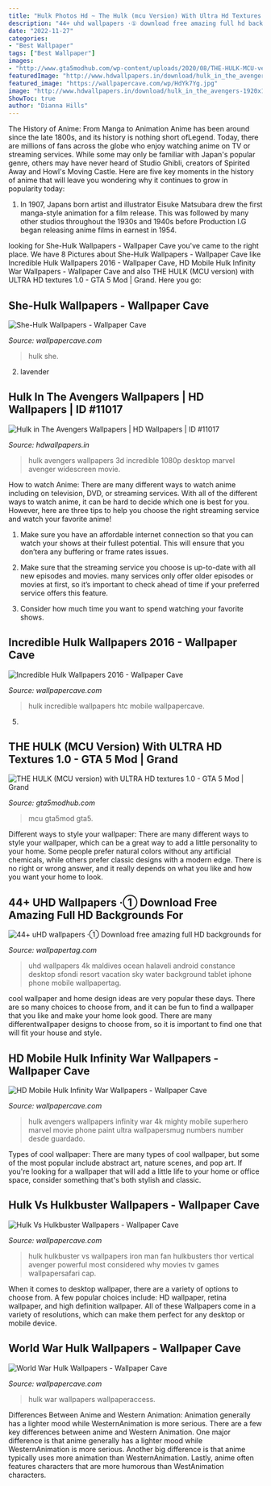 ```yaml
---
title: "Hulk Photos Hd ~ The Hulk (mcu Version) With Ultra Hd Textures 1.0"
description: "44+ uhd wallpapers ·① download free amazing full hd backgrounds for"
date: "2022-11-27"
categories:
- "Best Wallpaper"
tags: ["Best Wallpaper"]
images:
- "http://www.gta5modhub.com/wp-content/uploads/2020/08/THE-HULK-MCU-version-with-ULTRA-HD-textures-1.0-3.jpg"
featuredImage: "http://www.hdwallpapers.in/download/hulk_in_the_avengers-1920x1080.jpg"
featured_image: "https://wallpapercave.com/wp/HdYk7Yg.jpg"
image: "http://www.hdwallpapers.in/download/hulk_in_the_avengers-1920x1080.jpg"
ShowToc: true
author: "Dianna Hills"
---
```



The History of Anime: From Manga to Animation
Anime has been around since the late 1800s, and its history is nothing short ofLegend. Today, there are millions of fans across the globe who enjoy watching anime on TV or streaming services. While some may only be familiar with Japan's popular genre, others may have never heard of Studio Ghibli, creators of Spirited Away and Howl's Moving Castle. Here are five key moments in the history of anime that will leave you wondering why it continues to grow in popularity today:
1) In 1907, Japans born artist and illustrator Eisuke Matsubara drew the first manga-style animation for a film release. This was followed by many other studios throughout the 1930s and 1940s before Production I.G began releasing anime films in earnest in 1954.

	

		
looking for She-Hulk Wallpapers - Wallpaper Cave you've came to the right place. We have 8 Pictures about She-Hulk Wallpapers - Wallpaper Cave like Incredible Hulk Wallpapers 2016 - Wallpaper Cave, HD Mobile Hulk Infinity War Wallpapers - Wallpaper Cave and also THE HULK (MCU version) with ULTRA HD textures 1.0 - GTA 5 Mod | Grand. Here you go:
		
    
## She-Hulk Wallpapers - Wallpaper Cave

<img loading=lazy src="https://wallpapercave.com/wp/HdYk7Yg.jpg" onerror="this.onerror=null;this.src='https://tse1.mm.bing.net/th?id=OIP.yb5fSXhi5pLFGcD9Cc_LswHaJ_&amp;pid=15.1';" alt="She-Hulk Wallpapers - Wallpaper Cave">

_Source: wallpapercave.com_

>hulk she. 

	

2. lavender 

    
## Hulk In The Avengers Wallpapers | HD Wallpapers | ID #11017

<img loading=lazy src="http://www.hdwallpapers.in/download/hulk_in_the_avengers-1920x1080.jpg" onerror="this.onerror=null;this.src='https://tse3.mm.bing.net/th?id=OIP.hVfPNFLzYg-DlnOMX9DmpAHaEK&amp;pid=15.1';" alt="Hulk in The Avengers Wallpapers | HD Wallpapers | ID #11017">

_Source: hdwallpapers.in_

>hulk avengers wallpapers 3d incredible 1080p desktop marvel avenger widescreen movie. 

	

How to watch Anime: There are many different ways to watch anime including on television, DVD, or streaming services.
With all of the different ways to watch anime, it can be hard to decide which one is best for you. However, here are three tips to help you choose the right streaming service and watch your favorite anime!
1. Make sure you have an affordable internet connection so that you can watch your shows at their fullest potential. This will ensure that you don’tera any buffering or frame rates issues.

2. Make sure that the streaming service you choose is up-to-date with all new episodes and movies. many services only offer older episodes or movies at first, so it’s important to check ahead of time if your preferred service offers this feature.

3. Consider how much time you want to spend watching your favorite shows.

    
## Incredible Hulk Wallpapers 2016 - Wallpaper Cave

<img loading=lazy src="https://wallpapercave.com/wp/wc1730308.jpg" onerror="this.onerror=null;this.src='https://tse4.mm.bing.net/th?id=OIP.51cS8Dh6-GSbpyiIVw61QQHaNK&amp;pid=15.1';" alt="Incredible Hulk Wallpapers 2016 - Wallpaper Cave">

_Source: wallpapercave.com_

>hulk incredible wallpapers htc mobile wallpapercave. 

	

5.

    
## THE HULK (MCU Version) With ULTRA HD Textures 1.0 - GTA 5 Mod | Grand

<img loading=lazy src="http://www.gta5modhub.com/wp-content/uploads/2020/08/THE-HULK-MCU-version-with-ULTRA-HD-textures-1.0-3.jpg" onerror="this.onerror=null;this.src='https://tse3.mm.bing.net/th?id=OIP.3PE6aNRjJvO0xHEWyHR8AAHaEK&amp;pid=15.1';" alt="THE HULK (MCU version) with ULTRA HD textures 1.0 - GTA 5 Mod | Grand">

_Source: gta5modhub.com_

>mcu gta5mod gta5. 

	

Different ways to style your wallpaper:
There are many different ways to style your wallpaper, which can be a great way to add a little personality to your home. Some people prefer natural colors without any artificial chemicals, while others prefer classic designs with a modern edge. There is no right or wrong answer, and it really depends on what you like and how you want your home to look.

    
## 44+ UHD Wallpapers ·① Download Free Amazing Full HD Backgrounds For

<img loading=lazy src="https://wallpapertag.com/wallpaper/full/c/6/1/246393-uhd-wallpapers-1080x1920-download-free.jpg" onerror="this.onerror=null;this.src='https://tse1.mm.bing.net/th?id=OIP.F9GBqwq3qeCM-DWwl0n_5gHaNK&amp;pid=15.1';" alt="44+ uHD wallpapers ·① Download free amazing full HD backgrounds for">

_Source: wallpapertag.com_

>uhd wallpapers 4k maldives ocean halaveli android constance desktop sfondi resort vacation sky water background tablet iphone phone mobile wallpapertag. 

	

cool wallpaper and home design ideas are very popular these days. There are so many choices to choose from, and it can be fun to find a wallpaper that you like and make your home look good. There are many differentwallpaper designs to choose from, so it is important to find one that will fit your house and style.

    
## HD Mobile Hulk Infinity War Wallpapers - Wallpaper Cave

<img loading=lazy src="https://wallpapercave.com/wp/wp4576575.jpg" onerror="this.onerror=null;this.src='https://tse1.mm.bing.net/th?id=OIP.P_O6Yfe5m6LbFTiRXSwOxgHaNK&amp;pid=15.1';" alt="HD Mobile Hulk Infinity War Wallpapers - Wallpaper Cave">

_Source: wallpapercave.com_

>hulk avengers wallpapers infinity war 4k mighty mobile superhero marvel movie phone paint ultra wallpapersmug numbers number desde guardado. 

	

Types of cool wallpaper:
There are many types of cool wallpaper, but some of the most popular include abstract art, nature scenes, and pop art. If you're looking for a wallpaper that will add a little life to your home or office space, consider something that's both stylish and classic.

    
## Hulk Vs Hulkbuster Wallpapers - Wallpaper Cave

<img loading=lazy src="https://wallpapercave.com/wp/wp1885977.jpg" onerror="this.onerror=null;this.src='https://tse1.mm.bing.net/th?id=OIP.IHkxKgcrdoltNwCwwkj5lgHaJ3&amp;pid=15.1';" alt="Hulk Vs Hulkbuster Wallpapers - Wallpaper Cave">

_Source: wallpapercave.com_

>hulk hulkbuster vs wallpapers iron man fan hulkbusters thor vertical avenger powerful most considered why movies tv games wallpapersafari cap. 

	

When it comes to desktop wallpaper, there are a variety of options to choose from. A few popular choices include: HD wallpaper, retina wallpaper, and high definition wallpaper. All of these Wallpapers come in a variety of resolutions, which can make them perfect for any desktop or mobile device. 

    
## World War Hulk Wallpapers - Wallpaper Cave

<img loading=lazy src="https://wallpapercave.com/wp/wp3284266.jpg" onerror="this.onerror=null;this.src='https://tse1.mm.bing.net/th?id=OIP.9JrKEDgJOanFtXBb-_4J0wHaLc&amp;pid=15.1';" alt="World War Hulk Wallpapers - Wallpaper Cave">

_Source: wallpapercave.com_

>hulk war wallpapers wallpaperaccess. 

	

Differences Between Anime and Western Animation: Animation generally has a lighter mood while WesternAnimation is more serious.
There are a few key differences between anime and Western Animation. One major difference is that anime generally has a lighter mood while WesternAnimation is more serious. Another big difference is that anime typically uses more animation than WesternAnimation. Lastly, anime often features characters that are more humorous than WestAnimation characters.

